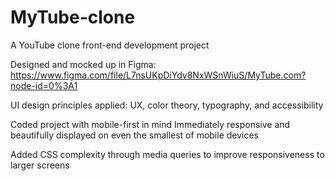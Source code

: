 # MyTube-clone

A YouTube clone front-end development project

Designed and mocked up in Figma:
https://www.figma.com/file/L7nsUKpDiYdv8NxWSnWiuS/MyTube.com?node-id=0%3A1

UI design principles applied:
UX, color theory, typography, and accessibility

Coded project with mobile-first in mind
Immediately responsive and beautifully displayed on even the smallest of mobile devices 

Added CSS complexity through media queries to improve responsiveness to larger screens
